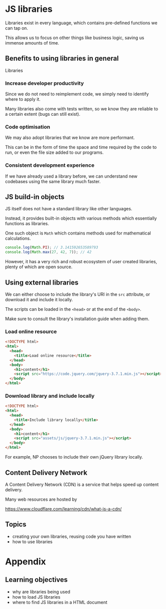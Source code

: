 # JS libraries

Libraries exist in every language, which contains pre-defined functions we can tap on.

This allows us to focus on other things like business logic, saving us immense amounts of time.

## Benefits to using libraries in general

Libraries

### Increase developer productivity

Since we do not need to reimplement code, we simply need to identify where to apply it.

Many libraries also come with tests written, so we know they are reliable to a certain extent (bugs can still exist).

### Code optimisation

We may also adopt libraries that we know are more performant.

This can be in the form of time the space and time required by the code to run, or even the file size added to our programs.

### Consistent development experience

If we have already used a library before, we can understand new codebases using the same library much faster.

## JS build-in objects

JS itself does not have a standard library like other languages.

Instead, it provides built-in objects with various methods which essentially functions as libraries.

One such object is `Math` which contains methods used for mathematical calculations.

```js
console.log(Math.PI); // 3.141592653589793
console.log(Math.max(27, 42, 7)); // 42
```

However, it has a very rich and robust ecosystem of user created libraries, plenty of which are open source.

## Using external libraries

We can either choose to include the library's URI in the `src` attribute, or download it and include it locally.

The scripts can be loaded in the `<head>` or at the end of the `<body>`.

Make sure to consult the library's installation guide when adding them.

### Load online resource

```html
<!DOCTYPE html>
<html>
  <head>
    <title>Load online resource</title>
  </head>
  <body>
    <h1>content</h1>
    <script src="https://code.jquery.com/jquery-3.7.1.min.js"></script>
  </body>
</html>
```

### Download library and include locally

```html
<!DOCTYPE html>
<html>
  <head>
    <title>Include library locally</title>
  </head>
  <body>
    <h1>content</h1>
    <script src="assets/js/jquery-3.7.1.min.js"></script>
  </body>
</html>
```

For example, NP chooses to include their own jQuery library locally.

## Content Delivery Network

A Content Delivery Network (CDN) is a service that helps speed up content delivery.

Many web resources are hosted by

https://www.cloudflare.com/learning/cdn/what-is-a-cdn/

## Topics

- creating your own libraries, reusing code you have written
- how to use libraries

# Appendix

## Learning objectives

- why are libraries being used
- how to load JS libraries
- where to find JS libraries in a HTML document
